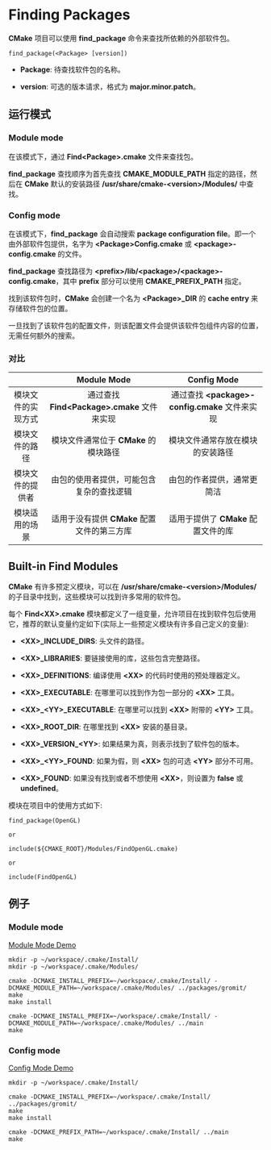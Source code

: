 # Finding Packages

**CMake** 项目可以使用 **find_package** 命令来查找所依赖的外部软件包。

```
find_package(<Package> [version])
```

 - **Package**: 待查找软件包的名称。

 - **version**: 可选的版本请求，格式为 **major.minor.patch**。

## 运行模式

### Module mode

在该模式下，通过 **Find\<Package\>.cmake** 文件来查找包。

**find_package** 查找顺序为首先查找 **CMAKE_MODULE_PATH** 指定的路径，然后在 **CMake** 默认的安装路径 **/usr/share/cmake-\<version\>/Modules/** 中查找。

### Config mode

在该模式下，**find_package** 会自动搜索 **package configuration file**。即一个由外部软件包提供，名字为 **\<Package\>Config.cmake** 或 **\<package\>-config.cmake** 的文件。

**find_package** 查找路径为 **\<prefix\>/lib/\<package\>/\<package\>-config.cmake**，其中 **prefix** 部分可以使用 **CMAKE_PREFIX_PATH** 指定。

找到该软件包时，**CMake** 会创建一个名为 **\<Package\>_DIR** 的 **cache entry** 来存储软件包的位置。

一旦找到了该软件包的配置文件，则该配置文件会提供该软件包组件内容的位置，无需任何额外的搜索。

### 对比

| | Module Mode | Config Mode |
| :-: | :-: | :-: |
| 模块文件的实现方式 | 通过查找 **Find\<Package\>.cmake** 文件来实现 | 通过查找 **\<package\>-config.cmake** 文件来实现 |
| 模块文件的路径 | 模块文件通常位于 **CMake** 的模块路径 | 模块文件通常存放在模块的安装路径 |
| 模块文件的提供者 | 由包的使用者提供，可能包含复杂的查找逻辑 | 由包的作者提供，通常更简洁 |
| 模块适用的场景 | 适用于没有提供 **CMake** 配置文件的第三方库 | 适用于提供了 **CMake** 配置文件的库 |

## Built-in Find Modules

**CMake** 有许多预定义模块，可以在 **/usr/share/cmake-\<version\>/Modules/** 的子目录中找到，这些模块可以找到许多常用的软件包。

每个 **Find\<XX\>.cmake** 模块都定义了一组变量，允许项目在找到软件包后使用它，推荐的默认变量约定如下(实际上一些预定义模块有许多自己定义的变量):

 - **\<XX\>_INCLUDE_DIRS**: 头文件的路径。

 - **\<XX\>_LIBRARIES**: 要链接使用的库，这些包含完整路径。

 - **\<XX\>_DEFINITIONS**: 编译使用 **\<XX\>** 的代码时使用的预处理器定义。

 - **\<XX\>_EXECUTABLE**: 在哪里可以找到作为包一部分的 **\<XX\>** 工具。

 - **\<XX\>_\<YY\>_EXECUTABLE**: 在哪里可以找到 **\<XX\>** 附带的 **\<YY\>** 工具。

 - **\<XX\>_ROOT_DIR**: 在哪里找到 **\<XX\>** 安装的基目录。

 - **\<XX\>\_VERSION\_\<YY\>**: 如果结果为真，则表示找到了软件包的版本。

 - **\<XX\>_\<YY\>_FOUND**: 如果为假，则 **\<XX\>** 包的可选 **\<YY\>** 部分不可用。

 - **\<XX\>_FOUND**: 如果没有找到或者不想使用 **\<XX\>**，则设置为 **false** 或 **undefined**。

模块在项目中的使用方式如下:

```
find_package(OpenGL)

or

include(${CMAKE_ROOT}/Modules/FindOpenGL.cmake)

or

include(FindOpenGL)
```

## 例子

### Module mode

[Module Mode Demo][1]

```
mkdir -p ~/workspace/.cmake/Install/
mkdir -p ~/workspace/.cmake/Modules/

cmake -DCMAKE_INSTALL_PREFIX=~/workspace/.cmake/Install/ -DCMAKE_MODULE_PATH=~/workspace/.cmake/Modules/ ../packages/gromit/
make
make install

cmake -DCMAKE_INSTALL_PREFIX=~/workspace/.cmake/Install/ -DCMAKE_MODULE_PATH=~/workspace/.cmake/Modules/ ../main
make
```

### Config mode

[Config Mode Demo][2]

```
mkdir -p ~/workspace/.cmake/Install/

cmake -DCMAKE_INSTALL_PREFIX=~/workspace/.cmake/Install/ ../packages/gromit/
make
make install

cmake -DCMAKE_PREFIX_PATH=~/workspace/.cmake/Install/ ../main
make
```

 [1]: https://github.com/P-Fly/build-archives/tree/master/CMake/MasteringCMake/demo/FindingPackages/module-demo
 [2]: https://github.com/P-Fly/build-archives/tree/master/CMake/MasteringCMake/demo/FindingPackages/config-demo
